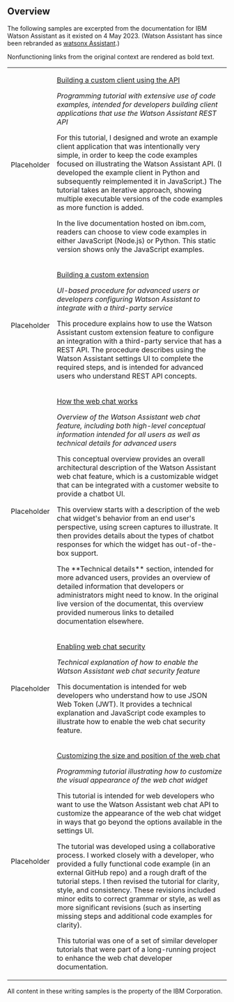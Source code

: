 ## Overview

The following samples are excerpted from the documentation for IBM Watson Assistant as it existed on 4 May 2023. (Watson Assistant has since been rebranded as [watsonx Assistant](https://www.ibm.com/products/watsonx-assistant).)

Nonfunctioning links from the original context are rendered as bold text.

<table>
  <tr>
    <td>Placeholder</td>
    <td>
      <p><a href="api-client.html">Building a custom client using the API</a></p>
      <p><i>Programming tutorial with extensive use of code examples, intended for developers building client applications that use the Watson Assistant REST API</i></p>
      <p>For this tutorial, I designed and wrote an example client application that was intentionally very simple, in order to keep the code examples focused on illustrating the Watson Assistant API. (I developed the example client in Python and subsequently reimplemented it in JavaScript.) The tutorial takes an iterative approach, showing multiple executable versions of the code examples as more function is added.</p>
      <p>
      In the live documentation hosted on ibm.com, readers can choose to view code examples in either JavaScript (Node.js) or Python. This static version shows only the JavaScript examples.
      </p>
    </td>
  </tr>
  <tr>
    <td>Placeholder</td>
    <td>
      <p><a href="build-custom-extension.html">Building a custom extension</a></p>
      <p><i>UI-based procedure for advanced users or developers configuring Watson Assistant to integrate with a third-party service</i></p>
      <p>This procedure explains how to use the Watson Assistant custom extension feature to configure an integration with a third-party service that has a REST API. The procedure describes using the Watson Assistant settings UI to complete the required steps, and is intended for advanced users who understand REST API concepts.</p>
    </td>
  </tr>
  <tr>
    <td>Placeholder</td>
    <td>
      <p><a href="web-chat-architecture.html">How the web chat works</a></p>
      <p><i>Overview of the Watson Assistant web chat feature, including both high-level conceptual information intended for all users as well as technical details for advanced users</i></p>
      <p>This conceptual overview provides an overall architectural description of the Watson Assistant web chat feature, which is a customizable widget that can be integrated with a customer website to provide a chatbot UI.</p>
      <p>This overview starts with a description of the web chat widget's behavior from an end user's perspective, using screen captures to illustrate. It then provides details about the types of chatbot responses for which the widget has out-of-the-box support.</p>
      <p>The **Technical details** section, intended for more advanced users, provides an overview of detailed information that developers or administrators might need to know. In the original live version of the documentat, this overview provided numerous links to detailed documentation elsewhere.</p>
    </td>
  </tr>
  <tr>
    <td>Placeholder</td>
    <td>
      <p><a href="web-chat-security-enable.html">Enabling web chat security</a></p>
      <p><i>Technical explanation of how to enable the Watson Assistant web chat security feature</i></p>
      <p>This documentation is intended for web developers who understand how to use JSON Web Token (JWT). It provides a technical explanation and JavaScript code examples to illustrate how to enable the web chat security feature.</p>
    </td>
  </tr>
<tr>
  <td>Placeholder</td>
  <td>
      <p><a href="web-chat-develop-size-position.html">Customizing the size and position of the web chat</a></p>
      <p><i>Programming tutorial illustrating how to customize the visual appearance of the web chat widget</i></p>
      <p>This tutorial is intended for web developers who want to use the Watson Assistant web chat API to customize the appearance of the web chat widget in ways that go beyond the options available in the settings UI.</p>
      <p>The tutorial was developed using a collaborative process. I worked closely with a developer, who provided a fully functional code example (in an external GitHub repo) and a rough draft of the tutorial steps. I then revised the tutorial for clarity, style, and consistency. These revisions included minor edits to correct grammar or style, as well as more significant revisions (such as inserting missing steps and additional code examples for clarity).</p>
      <p>This tutorial was one of a set of similar developer tutorials that were part of a long-running project to enhance the web chat developer documentation.</p>
  </td>
</tr>
</table>

All content in these writing samples is the property of the IBM Corporation.
